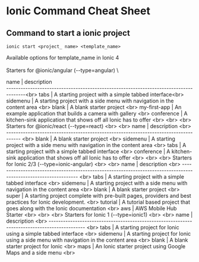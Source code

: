 # Ionic Command Cheat Sheet

## Command to start a ionic project

```
ionic start <project_ name> <template_name>
```

Available options for template_name in Ionic 4 \
\
Starters for @ionic/angular (--type=angular) \

name         | description <br/>
--------------------------------------------------------------------------------------<br\>
tabs         | A starting project with a simple tabbed interface<br\>
sidemenu     | A starting project with a side menu with navigation in the content area <br\>
blank        | A blank starter project <br\>
my-first-app | An example application that builds a camera with gallery  <br\>
conference   | A kitchen-sink application that shows off all Ionic has to offer  <br\>
<br\>
<br\>
Starters for @ionic/react (--type=react) <br\>
<br\>
name       | description <br\>
------------------------------------------------------------------------------------ <br\>
blank      | A blank starter project <br\>
sidemenu   | A starting project with a side menu with navigation in the content area <br\>
tabs       | A starting project with a simple tabbed interface <br\>
conference | A kitchen-sink application that shows off all Ionic has to offer <br\>
<br\>
<br\>
Starters for Ionic 2/3 (--type=ionic-angular) <br\>
<br\>
name     | description <br\>
---------------------------------------------------------------------------------------------------------------- <br\>
tabs     | A starting project with a simple tabbed interface <br\>
sidemenu | A starting project with a side menu with navigation in the content area <br\>
blank    | A blank starter project <br\>
super    | A starting project complete with pre-built pages, providers and best practices for Ionic development. <br\>
tutorial | A tutorial based project that goes along with the Ionic documentation <br\>
aws      | AWS Mobile Hub Starter <br\>
<br\>
<br\>
Starters for Ionic 1 (--type=ionic1) <br\>
<br\>
name     | description <br\>
--------------------------------------------------------------------------------------------- <br\>
tabs     | A starting project for Ionic using a simple tabbed interface <br\>
sidemenu | A starting project for Ionic using a side menu with navigation in the content area <br\>
blank    | A blank starter project for Ionic <br\>
maps     | An Ionic starter project using Google Maps and a side menu <br\>
